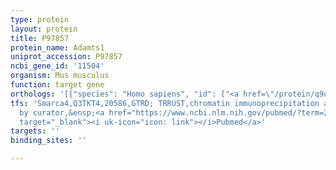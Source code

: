 ```yaml
---
type: protein
layout: protein
title: P97857
protein_name: Adamts1
uniprot_accession: P97857
ncbi_gene_id: '11504'
organism: Mus musculus
function: target gene
orthologs: '[{"species": "Homo sapiens", "id": ["<a href=\"/protein/q9uhi8\">Q9UHI8</a>"]}, {"species": "Rattus norvegicus", "id": ["Q68EJ2"]}]'
tfs: 'Smarca4,Q3TKT4,20586,GTRD; TRRUST,chromatin immunoprecipitation assay; inferred
  by curator,&ensp;<a href="https://www.ncbi.nlm.nih.gov/pubmed/?term=27924024%5Buid%5D+OR+29087512%5Buid%5D+OR+18267097%5Buid%5D"
  target="_blank"><i uk-icon="icon: link"></i>Pubmed</a>'
targets: ''
binding_sites: ''

---
```

